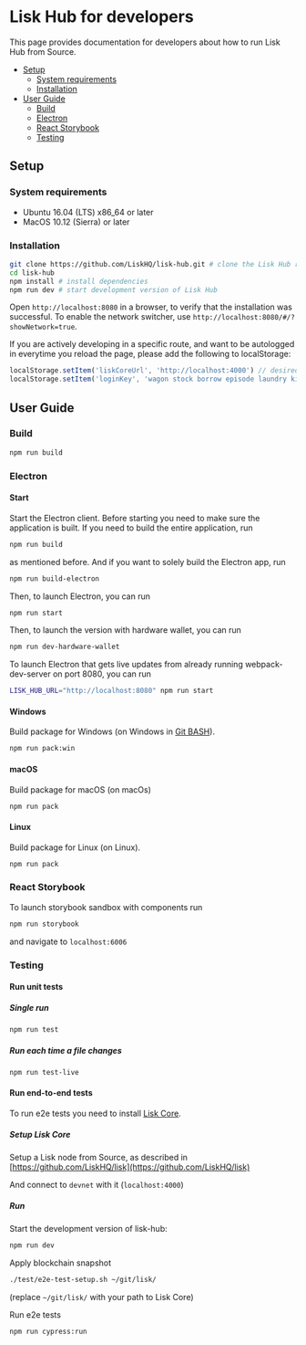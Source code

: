 # Lisk Hub for developers

This page provides documentation for developers about how to run Lisk Hub from Source.

- [Setup](#setup)
  - [System requirements](#system-requirements)
  - [Installation](#installation)
- [User Guide](#user-guide)
  - [Build](#build)
  - [Electron](#electron)
  - [React Storybook](#react-storybook)
  - [Testing](#testing)

## Setup

### System requirements

- Ubuntu 16.04 (LTS) x86_64 or later
- MacOS 10.12 (Sierra) or later

### Installation

```bash
git clone https://github.com/LiskHQ/lisk-hub.git # clone the Lisk Hub repository
cd lisk-hub
npm install # install dependencies
npm run dev # start development version of Lisk Hub
```

Open `http://localhost:8080` in a browser, to verify that the installation was successful.
To enable the network switcher, use `http://localhost:8080/#/?showNetwork=true`.

If you are actively developing in a specific route, and want to be autologged in everytime you reload the page, please add the following to localStorage:

```js
localStorage.setItem('liskCoreUrl', 'http://localhost:4000') // desired node to log in into
localStorage.setItem('loginKey', 'wagon stock borrow episode laundry kitten salute link globe zero feed marble') // desired account passphrase
```

## User Guide

### Build

```bash
npm run build
```

### Electron

#### Start

Start the Electron client. Before starting you need to make sure the application is built.
If you need to build the entire application, run

```bash
npm run build
```

as mentioned before. And if you want to solely build the Electron app, run

```bash
npm run build-electron
```

Then, to launch Electron, you can run

```bash
npm run start
```

Then, to launch the version with hardware wallet, you can run

```bash
npm run dev-hardware-wallet
```

To launch Electron that gets live updates from already running webpack-dev-server on port 8080, you can run

```bash
LISK_HUB_URL="http://localhost:8080" npm run start
```

#### Windows

Build package for Windows (on Windows in [Git BASH](https://git-for-windows.github.io/)).

```bash
npm run pack:win
```

#### macOS

Build package for macOS (on macOs)

```bash
npm run pack 
```

#### Linux

Build package for Linux (on Linux).

```bash
npm run pack 
```

### React Storybook

To launch storybook sandbox with components run
```bash
npm run storybook
```
and navigate to `localhost:6006`

### Testing

#### Run unit tests

##### Single run

```bash
npm run test
```

##### Run each time a file changes

```bash
npm run test-live
```

#### Run end-to-end tests

To run e2e tests you need to install [Lisk Core](https://github.com/LiskHQ/lisk).

##### Setup Lisk Core

Setup a Lisk node from Source, as described in [https://github.com/LiskHQ/lisk](https://github.com/LiskHQ/lisk)

And connect to `devnet` with it (`localhost:4000`)

##### Run

Start the development version of lisk-hub:
```bash
npm run dev
```
Apply blockchain snapshot
 
```bash
./test/e2e-test-setup.sh ~/git/lisk/
```

(replace `~/git/lisk/` with your path to Lisk Core)

Run e2e tests
```bash
npm run cypress:run
```
